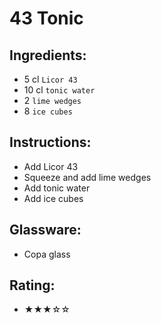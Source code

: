 # 43 Tonic

## Ingredients:
- 5 cl `Licor 43`
- 10 cl `tonic water`
- 2 `lime wedges`
- 8 `ice cubes`

## Instructions:
- Add Licor 43
- Squeeze and add lime wedges
- Add tonic water
- Add ice cubes

## Glassware:
- Copa glass

## Rating:
- ★★★☆☆